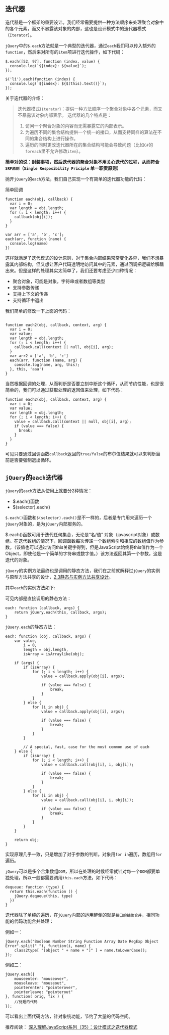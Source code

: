 ## 迭代器

迭代器是一个框架的重要设计。我们经常需要提供一种方法顺序来处理聚合对象中的各个元素，而又不暴露该对象的内部，这也是设计模式中的迭代器模式（`Iterator`）。

`jQuery`中的`$.each`方法就是一个典型的迭代器，通过`each`我们可以传入额外的`function`，然后来对所有的`item`项进行迭代操作，如下代码：

```
$.each([52, 97], function (index, value) {
  console.log(`${index}: ${value}`);
});

$('li').each(function (index) {
  console.log(`${index}: ${$(this).text()}`);
});
```

关于迭代器的介绍：
> 迭代器模式(`Iterator`)：提供一种方法顺序一个聚合对象中各个元素，而又不暴露该对象内部表示。
> 迭代器的几个特点是：
> 1. 访问一个聚合对象的内容而无需暴露它的内部表示。
> 2. 为遍历不同的集合结构提供一个统一的接口，从而支持同样的算法在不同的集合结构上进行操作。
> 3. 遍历的同时更改迭代器所在的集合结构可能会导致问题（比如`C#`的`foreach`里不允许修改`item`）。

**简单对的说：封装事项，然后迭代器的聚合对象不用关心迭代的过程，从而符合`SRP原则`（`Single Resposibility Priciple` 单一职责原则）**

抛开`jQuery`的`each`方法，我们自己实现一个有简单的迭代器功能的代码：

简单回调
```
function each(obj, callback) {
  var i = 0;
  var length = obj.length;
  for (; i < length; i++) {
    callback(obj[i]);
  }
}

var arr = ['a', 'b', 'c'];
each(arr, function (name) {
  console.log(name)
})
```
这样就满足了迭代模式的设计原则，对于集合内部结果常常变化各异，我们不想暴露其内部结构，但又想让客户代码透明地访问其中的元素，通过回调把逻辑给解耦出来。但是这样的处理其实太简单了，我们还要考虑至少四种情况：
- 聚合对象，可能是对象，字符串或者数组等类型
- 支持参数传递
- 支持上下文的传递
- 支持循环中退出

我们简单的修改一下上面的代码：
```

function each2(obj, callback, context, arg) {
  var i = 0;
  var value;
  var length = obj.length;
  for (; i < length; i++) {
    callback.call(context || null, obj[i], arg);
  }
  var arr2 = ['a', 'b', 'c']
  each(arr, function (name, arg) {
    console.log(name, arg, this);
  }, this, 'aaa')
}
```

当然根据回调的处理，从而判断是否要立刻中断这个循环，从而节约性能，也是很简单的，我们可以通过获取处理的返回值来处理，如下代码：
```
function each2(obj, callback, context, arg) {
  var i = 0;
  var value;
  var length = obj.length;
  for (; i < length; i++) {
    value = callback.call(context || null, obj[i], arg);
    if (value === false) {
      break;
    }
  }
}
```
可见只要通过回调函数`callback`返回的`true/false`的布尔值结果就可以来判断当前是否要强制退出循环。

## `jQuery`的`each迭代器`

`jQuery`的`each`方法从使用上就要分2种情况：
- $.each()函数
- $(selector).each()

`$.each()`函数和`$(selector).each()`是不一样的，后者是专门用来遍历一个`jQuery`对象的，是为`jQuery`内部服务的。

$.each()函数可用于迭代任何集合，无论是“名/值” 对象（javascript对象）或数组。在迭代数组的情况下，回调函数每次传递一个数组索引和相应的数组值作为参数。（该值也可以通过访问this关键字得到，但是JavaScript始终将this值作为一个Object，即使他是一个简单的字符串或数字值。）该方法返回其第一个参数，这是迭代的对象。

`jQuery`的实例方法最终也是调用的静态方法，我们在之前就解释过`jQuery`的实例与原型方法共享的设计，[2.3静态与实例方法共享设计](./2.3静态与实例方法共享设计)。

其中`each`的实例方法如下:

可见内部是直接调用的静态方法：
```
each: function (callback, args) {
	return jQuery.each(this, callback, args);
}
```

`jQuery.each`的静态方法：
```
each: function (obj, callback, args) {
	var value,
		i = 0,
		length = obj.length,
		isArray = isArraylike(obj);

	if (args) {
		if (isArray) {
			for (; i < length; i++) {
				value = callback.apply(obj[i], args);

				if (value === false) {
					break;
				}
			}
		} else {
			for (i in obj) {
				value = callback.apply(obj[i], args);

				if (value === false) {
					break;
				}
			}
		}

		// A special, fast, case for the most common use of each
	} else {
		if (isArray) {
			for (; i < length; i++) {
				value = callback.call(obj[i], i, obj[i]);

				if (value === false) {
					break;
				}
			}
		} else {
			for (i in obj) {
				value = callback.call(obj[i], i, obj[i]);

				if (value === false) {
					break;
				}
			}
		}
	}

	return obj;
}
```
实现原理几乎一致，只是增加了对于参数的判断。对象用`for in`遍历，数组用`for`遍历。

`jQuery`可以是多个合集数组`DOM`，所以在处理的时候经常就针对每一个`DOM`都要单独处理，所以一般都需要调用`this.each`方法，如下代码：
```
dequeue: function (type) {
  return this.each(function () {
    jQuery.dequeue(this, type)
  })
}
```
迭代器除了单纯的遍历，在`jQuery`内部的运用醉倒的就是`接口的抽象合并`，相同功能的代码功能合并处理：

例如一：
```
jQuery.each("Boolean Number String Function Array Date RegExp Object Error".split(" "), function(i, name) {
    class2type[ "[object " + name + "]" ] = name.toLowerCase();
});
```
例如二：
```
jQuery.each({
    mouseenter: "mouseover",
    mouseleave: "mouseout",
    pointerenter: "pointerover",
    pointerleave: "pointerout"
}, function( orig, fix ) {
    //处理的代码
});
```

可以看出上面代码方法，针对象统功能，节约了大量的代码空间。



推荐阅读：
[深入理解JavaScript系列（35）：设计模式之迭代器模式](https://www.cnblogs.com/TomXu/archive/2012/03/09/2358903.html)


